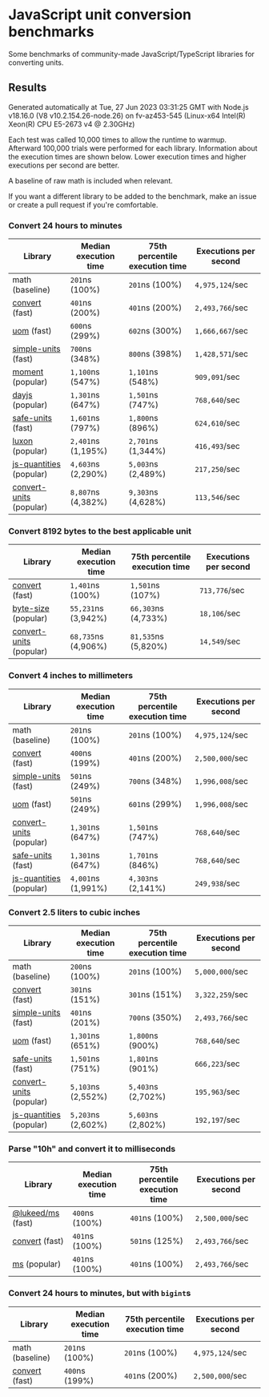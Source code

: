 # JavaScript unit conversion benchmarks

Some benchmarks of community-made JavaScript/TypeScript libraries for converting units.

## Results

<!-- beginblock(results) -->

Generated automatically at Tue, 27 Jun 2023 03:31:25 GMT with Node.js v18.16.0 (V8 v10.2.154.26-node.26) on fv-az453-545 (Linux-x64 Intel(R) Xeon(R) CPU E5-2673 v4 @ 2.30GHz)

Each test was called 10,000 times to allow the runtime to warmup.
Afterward 100,000 trials were performed for each library.
Information about the execution times are shown below.
Lower execution times and higher executions per second are better.

A baseline of raw math is included when relevant.

If you want a different library to be added to the benchmark, make an issue or create a pull request if you're comfortable.

### Convert 24 hours to minutes

| Library                                                            | Median execution time | 75th percentile execution time | Executions per second |
| ------------------------------------------------------------------ | --------------------- | ------------------------------ | --------------------- |
| math (baseline)                                                    | `201`ns (100%)        | `201`ns (100%)                 | `4,975,124`/sec       |
| [convert](https://npmjs.com/package/convert) (fast)                | `401`ns (200%)        | `401`ns (200%)                 | `2,493,766`/sec       |
| [uom](https://npmjs.com/package/uom) (fast)                        | `600`ns (299%)        | `602`ns (300%)                 | `1,666,667`/sec       |
| [simple-units](https://npmjs.com/package/simple-units) (fast)      | `700`ns (348%)        | `800`ns (398%)                 | `1,428,571`/sec       |
| [moment](https://npmjs.com/package/moment) (popular)               | `1,100`ns (547%)      | `1,101`ns (548%)               | `909,091`/sec         |
| [dayjs](https://npmjs.com/package/dayjs) (popular)                 | `1,301`ns (647%)      | `1,501`ns (747%)               | `768,640`/sec         |
| [safe-units](https://npmjs.com/package/safe-units) (fast)          | `1,601`ns (797%)      | `1,800`ns (896%)               | `624,610`/sec         |
| [luxon](https://npmjs.com/package/luxon) (popular)                 | `2,401`ns (1,195%)    | `2,701`ns (1,344%)             | `416,493`/sec         |
| [js-quantities](https://npmjs.com/package/js-quantities) (popular) | `4,603`ns (2,290%)    | `5,003`ns (2,489%)             | `217,250`/sec         |
| [convert-units](https://npmjs.com/package/convert-units) (popular) | `8,807`ns (4,382%)    | `9,303`ns (4,628%)             | `113,546`/sec         |

### Convert 8192 bytes to the best applicable unit

| Library                                                            | Median execution time | 75th percentile execution time | Executions per second |
| ------------------------------------------------------------------ | --------------------- | ------------------------------ | --------------------- |
| [convert](https://npmjs.com/package/convert) (fast)                | `1,401`ns (100%)      | `1,501`ns (107%)               | `713,776`/sec         |
| [byte-size](https://npmjs.com/package/byte-size) (popular)         | `55,231`ns (3,942%)   | `66,303`ns (4,733%)            | `18,106`/sec          |
| [convert-units](https://npmjs.com/package/convert-units) (popular) | `68,735`ns (4,906%)   | `81,535`ns (5,820%)            | `14,549`/sec          |

### Convert 4 inches to millimeters

| Library                                                            | Median execution time | 75th percentile execution time | Executions per second |
| ------------------------------------------------------------------ | --------------------- | ------------------------------ | --------------------- |
| math (baseline)                                                    | `201`ns (100%)        | `201`ns (100%)                 | `4,975,124`/sec       |
| [convert](https://npmjs.com/package/convert) (fast)                | `400`ns (199%)        | `401`ns (200%)                 | `2,500,000`/sec       |
| [simple-units](https://npmjs.com/package/simple-units) (fast)      | `501`ns (249%)        | `700`ns (348%)                 | `1,996,008`/sec       |
| [uom](https://npmjs.com/package/uom) (fast)                        | `501`ns (249%)        | `601`ns (299%)                 | `1,996,008`/sec       |
| [convert-units](https://npmjs.com/package/convert-units) (popular) | `1,301`ns (647%)      | `1,501`ns (747%)               | `768,640`/sec         |
| [safe-units](https://npmjs.com/package/safe-units) (fast)          | `1,301`ns (647%)      | `1,701`ns (846%)               | `768,640`/sec         |
| [js-quantities](https://npmjs.com/package/js-quantities) (popular) | `4,001`ns (1,991%)    | `4,303`ns (2,141%)             | `249,938`/sec         |

### Convert 2.5 liters to cubic inches

| Library                                                            | Median execution time | 75th percentile execution time | Executions per second |
| ------------------------------------------------------------------ | --------------------- | ------------------------------ | --------------------- |
| math (baseline)                                                    | `200`ns (100%)        | `201`ns (100%)                 | `5,000,000`/sec       |
| [convert](https://npmjs.com/package/convert) (fast)                | `301`ns (151%)        | `301`ns (151%)                 | `3,322,259`/sec       |
| [simple-units](https://npmjs.com/package/simple-units) (fast)      | `401`ns (201%)        | `700`ns (350%)                 | `2,493,766`/sec       |
| [uom](https://npmjs.com/package/uom) (fast)                        | `1,301`ns (651%)      | `1,800`ns (900%)               | `768,640`/sec         |
| [safe-units](https://npmjs.com/package/safe-units) (fast)          | `1,501`ns (751%)      | `1,801`ns (901%)               | `666,223`/sec         |
| [convert-units](https://npmjs.com/package/convert-units) (popular) | `5,103`ns (2,552%)    | `5,403`ns (2,702%)             | `195,963`/sec         |
| [js-quantities](https://npmjs.com/package/js-quantities) (popular) | `5,203`ns (2,602%)    | `5,603`ns (2,802%)             | `192,197`/sec         |

### Parse "10h" and convert it to milliseconds

| Library                                                   | Median execution time | 75th percentile execution time | Executions per second |
| --------------------------------------------------------- | --------------------- | ------------------------------ | --------------------- |
| [@lukeed/ms](https://npmjs.com/package/@lukeed/ms) (fast) | `400`ns (100%)        | `401`ns (100%)                 | `2,500,000`/sec       |
| [convert](https://npmjs.com/package/convert) (fast)       | `401`ns (100%)        | `501`ns (125%)                 | `2,493,766`/sec       |
| [ms](https://npmjs.com/package/ms) (popular)              | `401`ns (100%)        | `401`ns (100%)                 | `2,493,766`/sec       |

### Convert 24 hours to minutes, but with `bigint`s

| Library                                             | Median execution time | 75th percentile execution time | Executions per second |
| --------------------------------------------------- | --------------------- | ------------------------------ | --------------------- |
| math (baseline)                                     | `201`ns (100%)        | `201`ns (100%)                 | `4,975,124`/sec       |
| [convert](https://npmjs.com/package/convert) (fast) | `400`ns (199%)        | `401`ns (200%)                 | `2,500,000`/sec       |

<!-- endblock(results) -->

